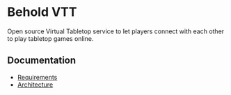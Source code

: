 Behold VTT
==========

Open source Virtual Tabletop service to let players connect with each other to play tabletop games
online.

## Documentation

* [Requirements](./doc/requirements.md)
* [Architecture](./doc/architecture.md)
